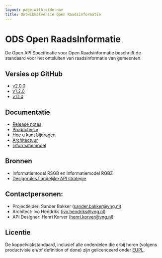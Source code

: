 ```yaml
---
layout: page-with-side-nav
title: Ontwikkelversie Open Raadsinformatie
---
```



# ODS Open RaadsInformatie 

De Open API Specificatie voor Open Raadsinformatie beschrijft de standaard voor het ontsluiten van raadsinformatie van gemeenten.

## Versies op GitHub
* [v2.0.0](https://github.com/VNG-Realisatie/ODS-Open-Raadsinformatie)
* [v1.2.0](https://github.com/VNG-Realisatie/ODS-Open-Raadsinformatie/blob/refs/tags/v1.2.0/specificatie/README.md)
* [v1.1.0](https://github.com/VNG-Realisatie/ODS-Open-Raadsinformatie/blob/v1.1.0/specificatie/README.md)


## Documentatie
* [Release notes](./release_notes.md)
* [Productvisie](./Productvisie.md)
* [Hoe u kunt bijdragen](https://github.com/VNG-Realisatie/ODS-Open-Raadsinformatie/issues)
* [Architectuur](./Architectuur.md) 
* [Informatiemodel](./Informatiemodel)


## Bronnen
* Informatiemodel RSGB en Informatiemodel RGBZ
* [Designrules Landelijke API strategie](https://geonovum.github.io/KP-APIs/API-strategie-algemeen/)

## Contactpersonen:
* Projectleider: Sander Bakker (sander.bakker@vng.nl)
* Architect: Ivo Hendriks (ivo.hendriks@vng.nl)
* API Designer: Henri Korver (henri.korver@vng.nl)

## Licentie
De koppelvlakstandaard, inclusief alle onderdelen die erbij horen (volgens productvisie en/of definition of done) zijn gelicenceerd onder [EUPL](https://eupl.eu/1.2/nl/).
